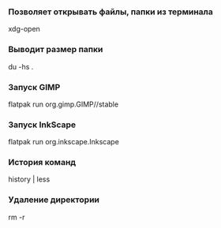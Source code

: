 ### Позволяет открывать файлы, папки из терминала
xdg-open
### Выводит размер папки
du -hs .
### Запуск GIMP
flatpak run org.gimp.GIMP//stable
### Запуск InkScape
flatpak run org.inkscape.Inkscape
### История команд
history | less
### Удаление директории 
rm -r <dir>
